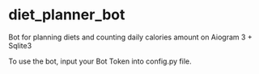 # diet_planner_bot
Bot for planning diets and counting daily calories amount on Aiogram 3 + Sqlite3

To use the bot, input your Bot Token into config.py file.
